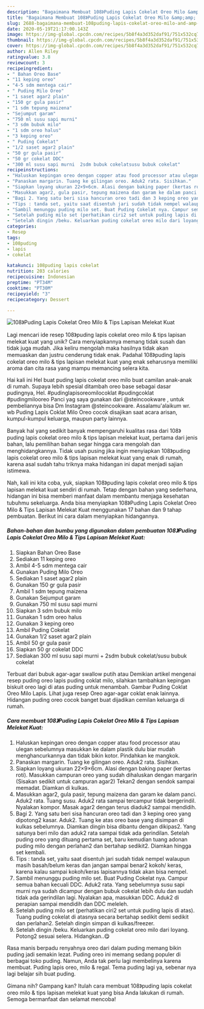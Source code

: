 ```yaml
---
description: "Bagaimana Membuat 108》Puding Lapis Cokelat Oreo Milo &amp;amp; Tips Lapisan Melekat Kuat, Lezat Sekali"
title: "Bagaimana Membuat 108》Puding Lapis Cokelat Oreo Milo &amp;amp; Tips Lapisan Melekat Kuat, Lezat Sekali"
slug: 2688-bagaimana-membuat-108puding-lapis-cokelat-oreo-milo-and-amp-tips-lapisan-melekat-kuat-lezat-sekali
date: 2020-05-19T21:17:00.143Z
image: https://img-global.cpcdn.com/recipes/5b8f4a3d352daf91/751x532cq70/108puding-lapis-cokelat-oreo-milo-tips-lapisan-melekat-kuat-foto-resep-utama.jpg
thumbnail: https://img-global.cpcdn.com/recipes/5b8f4a3d352daf91/751x532cq70/108puding-lapis-cokelat-oreo-milo-tips-lapisan-melekat-kuat-foto-resep-utama.jpg
cover: https://img-global.cpcdn.com/recipes/5b8f4a3d352daf91/751x532cq70/108puding-lapis-cokelat-oreo-milo-tips-lapisan-melekat-kuat-foto-resep-utama.jpg
author: Allen Riley
ratingvalue: 3.8
reviewcount: 3
recipeingredient:
- " Bahan Oreo Base"
- "11 keping oreo"
- "4-5 sdm mentega cair"
- " Puding Milo Oreo"
- "1 saset agar2 plain"
- "150 gr gula pasir"
- "1 sdm tepung maizena"
- "Sejumput garam"
- "750 ml susu sapi murni"
- "3 sdm bubuk milo"
- "1 sdm oreo halus"
- "3 keping oreo"
- " Puding Cokelat"
- "1/2 saset agar2 plain"
- "50 gr gula pasir"
- "50 gr cokelat DDC"
- "300 ml susu sapi murni  2sdm bubuk cokelatsusu bubuk cokelat"
recipeinstructions:
- "Haluskan kepingan oreo dengan copper atau food processor atau ulegan sebelumnya masukkan ke dalam plastik dulu biar mudah menghancurkannya dan tidak bikin kotor. Pindahkan ke mangkok."
- "Panaskan margarin. Tuang ke gilingan oreo. Aduk2 rata. Sisihkan."
- "Siapkan loyang ukuran 22×9×6cm. Alasi dengan baking paper (kertas roti). Masukkan campuran oreo yang sudah dihaluskan dengan margarin (Sisakan sedikit untuk campuran agar2) Tekan2 dengan sendok sampai memadat. Diamkan di kulkas."
- "Masukkan agar2, gula pasir, tepung maizena dan garam ke dalam panci. Aduk2 rata. Tuang susu. Aduk2 rata sampai tercampur tidak bergerindil. Nyalakan kompor. Masak agar2 dengan terus diaduk2 sampai mendidih."
- "Bagi 2. Yang satu beri sisa hancuran oreo tadi dan 3 keping oreo yang dipotong2 kasar. Aduk2. Tuang ke atas oreo base yang disimpan di kulkas sebelumnya. Diamkan dingin bisa dibantu dengan dikipas2. Yang satunya beri milo dan aduk2 rata sampai tidak ada gerindilan. Setelah puding oreo yang dituang pertama set, baru kemudian tuang adonan puding milo dengan perlahan2 dan bertahap sedikit2. Diamkan hingga set kembali."
- "Tips : tanda set, yaitu saat disentuh jari sudah tidak nempel walaupun masih basah/belum keras dan jangan sampai benar2 kokoh/ keras, karena kalau sampai kokoh/keras lapisannya tidak akan bisa nempel."
- "Sambil menunggu puding milo set. Buat Puding Cokelat nya. Campur semua bahan kecuali DDC. Aduk2 rata. Yang sebelumnya susu sapi murni nya sudah dicampur dengan bubuk cokelat lebih dulu dan sudah tidak ada gerindilan lagi. Nyalakan apa, masukkan DDC. Aduk2 di perapian sampai mendidih dan DDC meleleh."
- "Setelah puding milo set (perhatikan ciri2 set untuk puding lapis di atas). Tuang puding cokelat di atasnya secara bertahap sedikit demi sedikit dan perlahan2. Setelah dingin simpan di kulkas/freezer."
- "Setelah dingin /beku. Keluarkan puding cokelat oreo milo dari loyang. Potong2 sesuai selera. Hidangkan..😋"
categories:
- Resep
tags:
- 108puding
- lapis
- cokelat

katakunci: 108puding lapis cokelat 
nutrition: 203 calories
recipecuisine: Indonesian
preptime: "PT34M"
cooktime: "PT30M"
recipeyield: "3"
recipecategory: Dessert

---
```



![108》Puding Lapis Cokelat Oreo Milo &amp; Tips Lapisan Melekat Kuat](https://img-global.cpcdn.com/recipes/5b8f4a3d352daf91/751x532cq70/108puding-lapis-cokelat-oreo-milo-tips-lapisan-melekat-kuat-foto-resep-utama.jpg)

Lagi mencari ide resep 108》puding lapis cokelat oreo milo &amp; tips lapisan melekat kuat yang unik? Cara menyiapkannya memang tidak susah dan tidak juga mudah. Jika keliru mengolah maka hasilnya tidak akan memuaskan dan justru cenderung tidak enak. Padahal 108》puding lapis cokelat oreo milo &amp; tips lapisan melekat kuat yang enak seharusnya memiliki aroma dan cita rasa yang mampu memancing selera kita.

Hai kali ini Hel buat puding lapis cokelat oreo milo buat camilan anak-anak di rumah. Supaya lebih spesial ditambah oreo base sebagai dasar pudingnya, Hel. #pudinglapisoreomilocoklat #pudingcoklat #pudingmilooreo Panci yag saya gunakan dari @steincookware , untuk pembeliannya bisa Dm Instagram @steincookware. Assalamu&#39;alaikum wr. wb Puding Lapis Coklat Milo Oreo cocok disajikan saat acara arisan, kumpul-kumpul keluarga, maupun party lainnya.

Banyak hal yang sedikit banyak mempengaruhi kualitas rasa dari 108》puding lapis cokelat oreo milo &amp; tips lapisan melekat kuat, pertama dari jenis bahan, lalu pemilihan bahan segar hingga cara mengolah dan menghidangkannya. Tidak usah pusing jika ingin menyiapkan 108》puding lapis cokelat oreo milo &amp; tips lapisan melekat kuat yang enak di rumah, karena asal sudah tahu triknya maka hidangan ini dapat menjadi sajian istimewa.


Nah, kali ini kita coba, yuk, siapkan 108》puding lapis cokelat oreo milo &amp; tips lapisan melekat kuat sendiri di rumah. Tetap dengan bahan yang sederhana, hidangan ini bisa memberi manfaat dalam membantu menjaga kesehatan tubuhmu sekeluarga. Anda bisa menyiapkan 108》Puding Lapis Cokelat Oreo Milo &amp; Tips Lapisan Melekat Kuat menggunakan 17 bahan dan 9 tahap pembuatan. Berikut ini cara dalam menyiapkan hidangannya.

<!--inarticleads1-->

##### Bahan-bahan dan bumbu yang digunakan dalam pembuatan 108》Puding Lapis Cokelat Oreo Milo &amp; Tips Lapisan Melekat Kuat:

1. Siapkan  Bahan Oreo Base
1. Sediakan 11 keping oreo
1. Ambil 4-5 sdm mentega cair
1. Gunakan  Puding Milo Oreo
1. Sediakan 1 saset agar2 plain
1. Gunakan 150 gr gula pasir
1. Ambil 1 sdm tepung maizena
1. Gunakan Sejumput garam
1. Gunakan 750 ml susu sapi murni
1. Siapkan 3 sdm bubuk milo
1. Gunakan 1 sdm oreo halus
1. Gunakan 3 keping oreo
1. Ambil  Puding Cokelat
1. Gunakan 1/2 saset agar2 plain
1. Ambil 50 gr gula pasir
1. Siapkan 50 gr cokelat DDC
1. Sediakan 300 ml susu sapi murni + 2sdm bubuk cokelat/susu bubuk cokelat


Terbuat dari bubuk agar-agar swallow putih atau Demikian artikel mengenai resep puding oreo lapis puding coklat milo, silahkan tambahkan kepingan biskuit oreo lagi di atas puding untuk menambah. Gambar Puding Coklat Oreo Milo Lapis. Lihat juga resep Oreo agar-agar coklat enak lainnya. Hidangan puding oreo cocok banget buat dijadikan cemilan keluarga di rumah. 

<!--inarticleads2-->

##### Cara membuat 108》Puding Lapis Cokelat Oreo Milo &amp; Tips Lapisan Melekat Kuat:

1. Haluskan kepingan oreo dengan copper atau food processor atau ulegan sebelumnya masukkan ke dalam plastik dulu biar mudah menghancurkannya dan tidak bikin kotor. Pindahkan ke mangkok.
1. Panaskan margarin. Tuang ke gilingan oreo. Aduk2 rata. Sisihkan.
1. Siapkan loyang ukuran 22×9×6cm. Alasi dengan baking paper (kertas roti). Masukkan campuran oreo yang sudah dihaluskan dengan margarin (Sisakan sedikit untuk campuran agar2) Tekan2 dengan sendok sampai memadat. Diamkan di kulkas.
1. Masukkan agar2, gula pasir, tepung maizena dan garam ke dalam panci. Aduk2 rata. Tuang susu. Aduk2 rata sampai tercampur tidak bergerindil. Nyalakan kompor. Masak agar2 dengan terus diaduk2 sampai mendidih.
1. Bagi 2. Yang satu beri sisa hancuran oreo tadi dan 3 keping oreo yang dipotong2 kasar. Aduk2. Tuang ke atas oreo base yang disimpan di kulkas sebelumnya. Diamkan dingin bisa dibantu dengan dikipas2. Yang satunya beri milo dan aduk2 rata sampai tidak ada gerindilan. Setelah puding oreo yang dituang pertama set, baru kemudian tuang adonan puding milo dengan perlahan2 dan bertahap sedikit2. Diamkan hingga set kembali.
1. Tips : tanda set, yaitu saat disentuh jari sudah tidak nempel walaupun masih basah/belum keras dan jangan sampai benar2 kokoh/ keras, karena kalau sampai kokoh/keras lapisannya tidak akan bisa nempel.
1. Sambil menunggu puding milo set. Buat Puding Cokelat nya. Campur semua bahan kecuali DDC. Aduk2 rata. Yang sebelumnya susu sapi murni nya sudah dicampur dengan bubuk cokelat lebih dulu dan sudah tidak ada gerindilan lagi. Nyalakan apa, masukkan DDC. Aduk2 di perapian sampai mendidih dan DDC meleleh.
1. Setelah puding milo set (perhatikan ciri2 set untuk puding lapis di atas). Tuang puding cokelat di atasnya secara bertahap sedikit demi sedikit dan perlahan2. Setelah dingin simpan di kulkas/freezer.
1. Setelah dingin /beku. Keluarkan puding cokelat oreo milo dari loyang. Potong2 sesuai selera. Hidangkan..😋


Rasa manis berpadu renyahnya oreo dari dalam puding memang bikin puding jadi semakin lezat. Puding oreo ini memang sedang populer di berbagai toko puding. Namun, Anda tak perlu lagi membelinya karena membuat. Puding lapis oreo, milo &amp; regal. Tema puding lagi ya, sebenar nya lagi belajar sih buat puding. 

Gimana nih? Gampang kan? Itulah cara membuat 108》puding lapis cokelat oreo milo &amp; tips lapisan melekat kuat yang bisa Anda lakukan di rumah. Semoga bermanfaat dan selamat mencoba!
